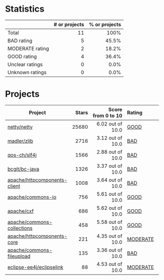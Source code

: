 # Statistics

|                 | # or projects             |  % or projects              |
| :-------------- | ------------------------: | --------------------------: |
| Total           |      11 |                        100% |
| BAD rating      |      5 |      45.5% |
| MODERATE rating | 2 | 18.2% |
| GOOD rating     |     4 |     36.4% |
| Unclear ratings |  0 |  0.0% |
| Unknown ratings |  0 |  0.0% |

# Projects

| Project | Stars | Score<br>from&nbsp;0&nbsp;to&nbsp;10 | Rating | Confidence | Last<br>updated |
| ------- | ----: | -----------------------------------: | :----- | :--------- | --------------- |
| [netty/netty](https://github.com/netty/netty) | 25680 | 6.02 out of 10.0 | [GOOD](netty/netty.md) | 10.00 | Jan 5, 2021 |
| [madler/zlib](https://github.com/madler/zlib) | 2716 | 3.12 out of 10.0 | [BAD](madler/zlib.md) | 10.00 | Jan 5, 2021 |
| [qos-ch/slf4j](https://github.com/qos-ch/slf4j) | 1566 | 2.88 out of 10.0 | [BAD](qos-ch/slf4j.md) | 10.00 | Jan 5, 2021 |
| [bcgit/bc-java](https://github.com/bcgit/bc-java) | 1326 | 3.37 out of 10.0 | [BAD](bcgit/bc-java.md) | 10.00 | Jan 5, 2021 |
| [apache/httpcomponents-client](https://github.com/apache/httpcomponents-client) | 1008 | 3.64 out of 10.0 | [BAD](apache/httpcomponents-client.md) | 10.00 | Jan 5, 2021 |
| [apache/commons-io](https://github.com/apache/commons-io) | 756 | 5.61 out of 10.0 | [GOOD](apache/commons-io.md) | 10.00 | Jan 5, 2021 |
| [apache/cxf](https://github.com/apache/cxf) | 686 | 5.62 out of 10.0 | [GOOD](apache/cxf.md) | 10.00 | Jan 5, 2021 |
| [apache/commons-collections](https://github.com/apache/commons-collections) | 458 | 5.58 out of 10.0 | [GOOD](apache/commons-collections.md) | 10.00 | Jan 5, 2021 |
| [apache/httpcomponents-core](https://github.com/apache/httpcomponents-core) | 221 | 4.35 out of 10.0 | [MODERATE](apache/httpcomponents-core.md) | 10.00 | Jan 5, 2021 |
| [apache/commons-fileupload](https://github.com/apache/commons-fileupload) | 135 | 3.36 out of 10.0 | [BAD](apache/commons-fileupload.md) | 10.00 | Jan 5, 2021 |
| [eclipse-ee4j/eclipselink](https://github.com/eclipse-ee4j/eclipselink) | 88 | 4.53 out of 10.0 | [MODERATE](eclipse-ee4j/eclipselink.md) | 10.00 | Jan 5, 2021 |

